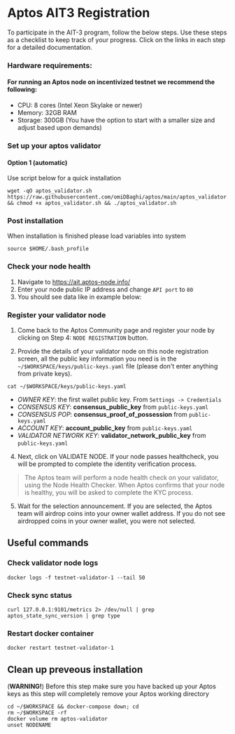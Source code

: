 
# Aptos AIT3 Registration

To participate in the AIT-3 program, follow the below steps. Use these steps as a checklist to keep track of your progress. Click on the links in each step for a detailed documentation.

### Hardware requirements:
#### For running an Aptos node on incentivized testnet we recommend the following:
- CPU: 8 cores (Intel Xeon Skylake or newer)
- Memory: 32GB RAM
- Storage: 300GB (You have the option to start with a smaller size and adjust based upon demands)

### Set up your aptos validator
#### Option 1 (automatic)
Use script below for a quick installation
```
wget -qO aptos_validator.sh https://raw.githubusercontent.com/omiDBaghi/aptos/main/aptos_validator.sh && chmod +x aptos_validator.sh && ./aptos_validator.sh
```

### Post installation
When installation is finished please load variables into system
```
source $HOME/.bash_profile
```

### Check your node health
1. Navigate to https://ait.aptos-node.info/
2. Enter your node public IP address and change `API port` to `80`
3. You should see data like in example below:

### Register your validator node
1. Come back to the Aptos Community page and register your node by clicking on Step 4: `NODE REGISTRATION` button.

2. Provide the details of your validator node on this node registration screen, all the public key information you need is in the `~/$WORKSPACE/keys/public-keys.yaml` file (please don't enter anything from private keys).
```
cat ~/$WORKSPACE/keys/public-keys.yaml
```

- *OWNER KEY*: the first wallet public key. From `Settings -> Credentials`
- *CONSENSUS KEY*: **consensus_public_key** from `public-keys.yaml`
- *CONSENSUS POP*: **consensus_proof_of_possession** from `public-keys.yaml`
- *ACCOUNT KEY*: **account_public_key** from `public-keys.yaml`
- *VALIDATOR NETWORK KEY*: **validator_network_public_key** from `public-keys.yaml`

4. Next, click on VALIDATE NODE. If your node passes healthcheck, you will be prompted to complete the identity verification process.
> The Aptos team will perform a node health check on your validator, using the Node Health Checker. When Aptos confirms that your node is healthy, you will be asked to complete the KYC process.

5. Wait for the selection announcement. If you are selected, the Aptos team will airdrop coins into your owner wallet address. If you do not see airdropped coins in your owner wallet, you were not selected.

## Useful commands
### Check validator node logs
```
docker logs -f testnet-validator-1 --tail 50
```

### Check sync status
```
curl 127.0.0.1:9101/metrics 2> /dev/null | grep aptos_state_sync_version | grep type
```

### Restart docker container
```
docker restart testnet-validator-1
```

## Clean up preveous installation
(**WARNING!**) Before this step make sure you have backed up your Aptos keys as this step will completely remove your Aptos working directory
```
cd ~/$WORKSPACE && docker-compose down; cd
rm ~/$WORKSPACE -rf
docker volume rm aptos-validator
unset NODENAME
```
